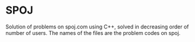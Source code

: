 # SPOJ

Solution of problems on spoj.com using C++, solved in decreasing order of number of users.
The names of the files are the problem codes on spoj.
